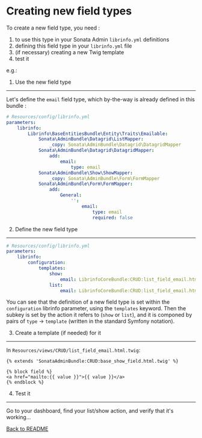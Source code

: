 Creating new field types
=========================

To create a new field type, you need :

1. to use this type in your Sonata Admin ```librinfo.yml``` definitions
2. defining this field type in your ```librinfo.yml``` file
3. (if necessary) creating a new Twig template
4. test it

e.g.:

1. Use the new field type
-------------------------

Let's define the ```email``` field type, which by-the-way is already defined in this bundle :

```yaml
# Resources/config/librinfo.yml
parameters:
    librinfo:
        Librinfo\BaseEntitiesBundle\Entity\Traits\Emailable:
            Sonata\AdminBundle\Datagrid\ListMapper:
                _copy: Sonata\AdminBundle\Datagrid\DatagridMapper
            Sonata\AdminBundle\Datagrid\DatagridMapper:
                add:
                    email:
                        type: email
            Sonata\AdminBundle\Show\ShowMapper:
                _copy: Sonata\AdminBundle\Form\FormMapper
            Sonata\AdminBundle\Form\FormMapper:
                add:
                    General:
                        '':
                            email:
                                type: email
                                required: false
```

2. Define the new field type
----------------------------

```yaml
# Resources/config/librinfo.yml
parameters:
    librinfo:
        configuration:
            templates:
                show:
                    email: LibrinfoCoreBundle:CRUD:list_field_email.html.twig
                list:
                    email: LibrinfoCoreBundle:CRUD:list_field_email.html.twig
```

You can see that the definition of a new field type is set within the ```configuration``` librinfo parameter, using the ```templates``` keyword. Then the subkey is set by the action it refers to (```show``` or ```list```), and it is componed by pairs of ```type``` → ```template``` (written in the standard Symfony notation).

3. Create a template (if needed) for it
---------------------------------------

In ```Resources/views/CRUD/list_field_email.html.twig```:

```twig
{% extends 'SonataAdminBundle:CRUD:base_show_field.html.twig' %}

{% block field %}
<a href="mailto:{{ value }}">{{ value }}</a>
{% endblock %}
```

4. Test it
----------

Go to your dashboard, find your list/show action, and verify that it's working...

[Back to README](../../README.md)
